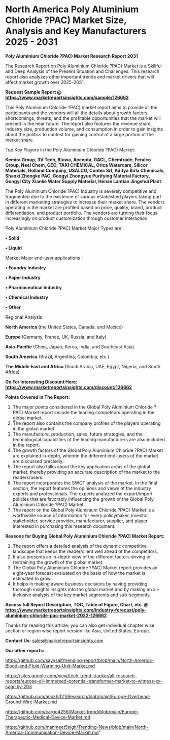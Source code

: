 # North America Poly Aluminium Chloride ?PAC) Market Size, Analysis and Key Manufacturers 2025 - 2031

<strong>Poly Aluminium Chloride ?PAC) Market Research Report 2031</strong>

The Research Report on Poly Aluminium Chloride ?PAC) Market is a Skillful and Deep Analysis of the Present Situation and Challenges. This research report also analyzes other important trends and market drivers that will affect market growth over 2025-2031.

<strong>Request Sample Report @ <a href=https://www.marketreportsinsights.com/sample/126662>https://www.marketreportsinsights.com/sample/126662</a></strong>

This Poly Aluminium Chloride ?PAC) market report aims to provide all the participants and the vendors will all the details about growth factors, shortcomings, threats, and the profitable opportunities that the market will present in the near future. The report also features the revenue share, industry size, production volume, and consumption in order to gain insights about the politics to contest for gaining control of a large portion of the market share.

Top Key Players in the Poly Aluminium Chloride ?PAC) Market:

<strong>Kemira Group, 3V Tech, Bluwa, Accepta, GACL, Chemtrade, Feralco Group, Neel Chem, GEO, TAKI CHEMICAL, Orica Watercare, Silicor Materials, Holland Company, USALCO, Contec Srl, Aditya Birla Chemicals, Shanxi Zhongke PAC, Gongyi Zhongyue Purifying Material Factory, Gongyi City Xianke Water Supply Material, Henan Lantian Jingshui Plant</strong>

The Poly Aluminium Chloride ?PAC) Industry is severely competitive and fragmented due to the existence of various established players taking part in different marketing strategies to increase their market share. The vendors operating in the market are profiled based on price, quality, brand, product differentiation, and product portfolio. The vendors are turning their focus increasingly on product customization through customer interaction.

Poly Aluminium Chloride ?PAC) Market Major Types are:

<strong>• Solid

• Liquid</strong>

Market Major end-user applications :

<strong>• Foundry Industry

• Paper Industry

• Pharmaceutical Industry

• Chemical Industry

• Other</strong>

Regional Analysis

</u><strong><b>North America</b></strong> (the United States, Canada, and Mexico)

<strong><b>Europe </b></strong>(Germany, France, UK, Russia, and Italy)

<strong><b>Asia-Pacific</b></strong> (China, Japan, Korea, India, and Southeast Asia)

<strong><b>South America</b></strong> (Brazil, Argentina, Colombia, etc.)

<strong><b>The Middle East and Africa</b></strong> (Saudi Arabia, UAE, Egypt, Nigeria, and South Africa)

<strong>Go For Interesting Discount Here: <a href=https://www.marketreportsinsights.com/discount/126662>https://www.marketreportsinsights.com/discount/126662</a></strong>

<strong>Points Covered in The Report:</strong>
<ol>
  <li>The major points considered in the Global Poly Aluminium Chloride ?PAC) Market report include the leading competitors operating in the global market.</li>
  <li>The report also contains the company profiles of the players operating in the global market.</li>
  <li>The manufacture, production, sales, future strategies, and the technological capabilities of the leading manufacturers are also included in the report.</li>
  <li>The growth factors of the Global Poly Aluminium Chloride ?PAC) Market are explained in-depth, wherein the different end-users of the market are discussed precisely.</li>
  <li>The report also talks about the key application areas of the global market, thereby providing an accurate description of the market to the readers/users.</li>
  <li>The report incorporates the SWOT analysis of the market. In the final section, the report features the opinions and views of the industry experts and professionals. The experts analyzed the export/import policies that are favorably influencing the growth of the Global Poly Aluminium Chloride ?PAC) Market.</li>
  <li>The report on the Global Poly Aluminium Chloride ?PAC) Market is a worthwhile source of information for every policymaker, investor, stakeholder, service provider, manufacturer, supplier, and player interested in purchasing this research document.</li>
</ol>
<strong>Reasons for Buying Global Poly Aluminium Chloride ?PAC) Market Report:</strong>

<ol>
  <li>The report offers a detailed analysis of the dynamic competitive landscape that keeps the reader/client well ahead of the competitors.</li>
  <li>It also presents an in-depth view of the different factors driving or restraining the growth of the global market.</li>
  <li>The Global Poly Aluminium Chloride ?PAC) Market report provides an eight-year forecast evaluated on the basis of how the market is estimated to grow.</li>
  <li>It helps in making aware business decisions by having providing thorough insights insights into the global market and by making an all-inclusive analysis of the key market segments and sub-segments.</li>
</ol>
<strong>Access full Report Description, TOC, Table of Figure, Chart, etc. @ <a href=https://www.marketreportsinsights.com/industry-forecast/poly-aluminium-chloride-pac-market-2022-126662>https://www.marketreportsinsights.com/industry-forecast/poly-aluminium-chloride-pac-market-2022-126662</a></strong>


Thanks for reading this article; you can also get individual chapter wise section or region wise report version like Asia, United States, Europe.

<strong>Contact Us:</strong>
sales@marketreportsinsights.com

<strong>Our other reports:</strong>

<a href=https://github.com/sayysaif/trending-report/blob/main/North-America-Blood-and-Fluid-Warming-Unit-Market.md>https://github.com/sayysaif/trending-report/blob/main/North-America-Blood-and-Fluid-Warming-Unit-Market.md</a>

<a href=https://sites.google.com/view/tech-trend-tracker/all-research-reports/europe-oil-immersed-potential-transformer-market-to-witness-xx-cagr-by-203>https://sites.google.com/view/tech-trend-tracker/all-research-reports/europe-oil-immersed-potential-transformer-market-to-witness-xx-cagr-by-203</a>

<a href=https://github.com/anokhi121/Research/blob/main/Europe-Overhead-Ground-Wire-Market.md>https://github.com/anokhi121/Research/blob/main/Europe-Overhead-Ground-Wire-Market.md</a>

<a href=https://github.com/cargo4256/Market-trend/blob/main/Europe-Therapeutic-Medical-Device-Market.md>https://github.com/cargo4256/Market-trend/blob/main/Europe-Therapeutic-Medical-Device-Market.md</a>

<a href=https://github.com/manmeet5sigh/Trending-News/blob/main/North-America-Communication-Device-Market.md>https://github.com/manmeet5sigh/Trending-News/blob/main/North-America-Communication-Device-Market.md</a>"
